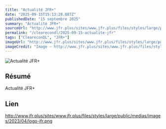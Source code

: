```yaml
---
title: "Actualité JFR+"
date: "2025-09-15T15:13:28.087Z"
publishedDate: "15 septembre 2025"
summary: "Actualité JFR+"
sourceUrl: "http://www.jfr.plus/sites/www.jfr.plus/files/styles/large/public/medias/images/2023/04/logo-jfr.png"
permalink: "/clearecondl/2025-09-15-actualite-jfr"
tags: ["CleareconDL", "JFR+"]
imageUrl: "http://www.jfr.plus/sites/www.jfr.plus/files/styles/large/public/medias/images/2023/04/logo-jfr.png"
imageCredit: "Image — http://www.jfr.plus/sites/www.jfr.plus/files/styles/large/public/medias/images/2023/04/logo-jfr.png"
---
```


![Actualité JFR+](http://www.jfr.plus/sites/www.jfr.plus/files/styles/large/public/medias/images/2023/04/logo-jfr.png)

## Résumé

Actualité JFR+

## Lien

http://www.jfr.plus/sites/www.jfr.plus/files/styles/large/public/medias/images/2023/04/logo-jfr.png
